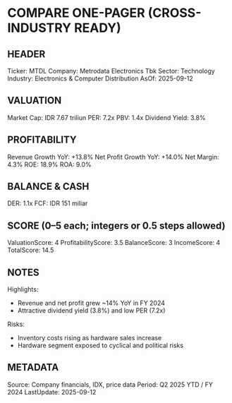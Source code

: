 # COMPARE ONE-PAGER (CROSS-INDUSTRY READY)

## HEADER
Ticker: MTDL
Company: Metrodata Electronics Tbk
Sector: Technology
Industry: Electronics & Computer Distribution
AsOf: 2025-09-12

## VALUATION
Market Cap: IDR 7.67 triliun
PER: 7.2x
PBV: 1.4x
Dividend Yield: 3.8%

## PROFITABILITY
Revenue Growth YoY: +13.8%
Net Profit Growth YoY: +14.0%
Net Margin: 4.3%
ROE: 18.9%
ROA: 9.0%

## BALANCE & CASH
DER: 1.1x
FCF: IDR 151 miliar

## SCORE (0–5 each; integers or 0.5 steps allowed)
ValuationScore: 4
ProfitabilityScore: 3.5
BalanceScore: 3
IncomeScore: 4
TotalScore: 14.5

## NOTES
Highlights:
- Revenue and net profit grew ~14% YoY in FY 2024
- Attractive dividend yield (3.8%) and low PER (7.2x)

Risks:
- Inventory costs rising as hardware sales increase
- Hardware segment exposed to cyclical and political risks

## METADATA
Source: Company financials, IDX, price data
Period: Q2 2025 YTD / FY 2024
LastUpdate: 2025-09-12